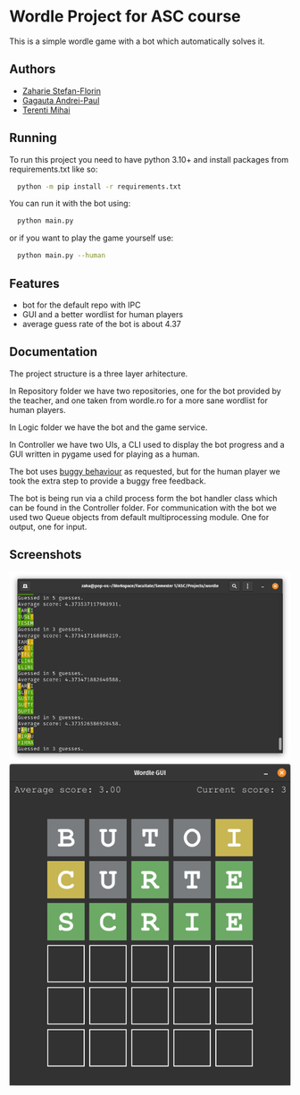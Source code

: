 
# Wordle Project for ASC course

This is a simple wordle game with a bot which automatically solves it.

## Authors

- [Zaharie Stefan-Florin](https://www.github.com/oxygen-consumer)
- [Gagauta Andrei-Paul](https://github.com/emtu5)
- [Terenti Mihai](https://github.com/MITE666)


## Running

To run this project you need to have python 3.10+ and install packages from requirements.txt like so:

```bash
  python -m pip install -r requirements.txt
```

You can run it with the bot using:
```bash
  python main.py
```
or if you want to play the game yourself use:
```bash
  python main.py --human
```
## Features

- bot for the default repo with IPC
- GUI and a better wordlist for human players
- average guess rate of the bot is about 4.37

## Documentation

The project structure is a three layer arhitecture.

In Repository folder we have two repositories, one for the bot provided by the teacher, and one taken from wordle.ro for a more sane wordlist for human players.

In Logic folder we have the bot and the game service.

In Controller we have two UIs, a CLI used to display the bot progress and a GUI written in pygame used for playing as a human.

The bot uses [buggy behaviour](https://youtu.be/fRed0Xmc2Wg?t=30) as requested, but for the human player we took the extra step to provide a buggy free feedback.

The bot is being run via a child process form the bot handler class which can be found in the Controller folder.
For communication with the bot we used two Queue objects from default multiprocessing module. One for output, one for input.

## Screenshots

![CLI](.assets/screenshots/cli.png)
![GUI](.assets/screenshots/gui.png)
